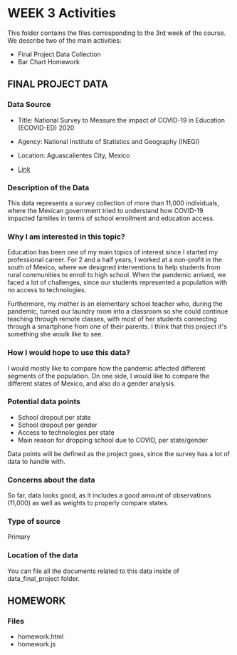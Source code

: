 # WEEK 3 Activities

This folder contains the files corresponding to the 3rd week of the course. We describe two of the main activities:

- Final Project Data Collection
- Bar Chart Homework

## FINAL PROJECT DATA

### Data Source

- Title: National Survey to Measure the impact of COVID-19 in Education (ECOVID-ED) 2020

- Agency: National Institute of Statistics and Geography (INEGI)

- Location: Aguascalientes City, Mexico

- [Link](https://www.inegi.org.mx/investigacion/ecovided/2020/#Documentacion)

### Description of the Data

This data represents a survey collection of more than 11,000 individuals, where the Mexican government tried to understand how COVID-19 impacted families in terms of 
school enrollment and education access. 

### Why I am interested in this topic?

Education has been one of my main topics of interest since I started my professional career. For 2 and a half years, I worked at a non-profit in the south of Mexico, 
where we designed interventions to help students from rural communities to enroll to high school. When the pandemic arrived, we faced a lot of challenges, since our 
students represented a population with no access to technologies.

Furthermore, my mother is an elementary school teacher who, during the pandemic, turned our laundry room into a classroom so she could continue teaching through 
remote classes, with most of her students connecting through a smartphone from one of their parents. I think that this project it's something she woulk like to see.

### How I would hope to use this data?

I would mostly like to compare how the pandemic affected different segments of the population. On one side, I would like to compare the different states of Mexico, and
also do a gender analysis.

### Potential data points

- School dropout per state
- School dropout per gender
- Access to technologies per state
- Main reason for dropping school due to COVID, per state/gender

Data points will be defined as the project goes, since the survey has a lot of data to handle with. 

### Concerns about the data

So far, data looks good, as it includes a good amount of observations (11,000) as well as weights to properly compare states. 

### Type of source

Primary

### Location of the data

You can file all the documents related to this data inside of data_final_project folder. 

## HOMEWORK

### Files

- homework.html
- homework.js

